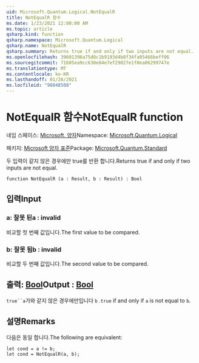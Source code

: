 ```yaml
---
uid: Microsoft.Quantum.Logical.NotEqualR
title: NotEqualR 함수
ms.date: 1/23/2021 12:00:00 AM
ms.topic: article
qsharp.kind: function
qsharp.namespace: Microsoft.Quantum.Logical
qsharp.name: NotEqualR
qsharp.summary: Returns true if and only if two inputs are not equal.
ms.openlocfilehash: 39601396a75d8c1b9193d4b8f34fa05466beff06
ms.sourcegitcommit: 71605ea9cc630e84e7ef29027e1f0ea06299747e
ms.translationtype: MT
ms.contentlocale: ko-KR
ms.lasthandoff: 01/26/2021
ms.locfileid: "98848508"
---
```

# <a name="notequalr-function"></a><span data-ttu-id="2fc0a-102">NotEqualR 함수</span><span class="sxs-lookup"><span data-stu-id="2fc0a-102">NotEqualR function</span></span>

<span data-ttu-id="2fc0a-103">네임 스페이스: [Microsoft. 양자](xref:Microsoft.Quantum.Logical)</span><span class="sxs-lookup"><span data-stu-id="2fc0a-103">Namespace: [Microsoft.Quantum.Logical](xref:Microsoft.Quantum.Logical)</span></span>

<span data-ttu-id="2fc0a-104">패키지: [Microsoft 양자 표준](https://nuget.org/packages/Microsoft.Quantum.Standard)</span><span class="sxs-lookup"><span data-stu-id="2fc0a-104">Package: [Microsoft.Quantum.Standard](https://nuget.org/packages/Microsoft.Quantum.Standard)</span></span>


<span data-ttu-id="2fc0a-105">두 입력이 같지 않은 경우에만 true를 반환 합니다.</span><span class="sxs-lookup"><span data-stu-id="2fc0a-105">Returns true if and only if two inputs are not equal.</span></span>

```qsharp
function NotEqualR (a : Result, b : Result) : Bool
```


## <a name="input"></a><span data-ttu-id="2fc0a-106">입력</span><span class="sxs-lookup"><span data-stu-id="2fc0a-106">Input</span></span>

### <a name="a--__invalidresult__"></a><span data-ttu-id="2fc0a-107">a: __잘못 <Result> 된__</span><span class="sxs-lookup"><span data-stu-id="2fc0a-107">a : __invalid<Result>__</span></span>

<span data-ttu-id="2fc0a-108">비교할 첫 번째 값입니다.</span><span class="sxs-lookup"><span data-stu-id="2fc0a-108">The first value to be compared.</span></span>


### <a name="b--__invalidresult__"></a><span data-ttu-id="2fc0a-109">b: __잘못 <Result> 됨__</span><span class="sxs-lookup"><span data-stu-id="2fc0a-109">b : __invalid<Result>__</span></span>

<span data-ttu-id="2fc0a-110">비교할 두 번째 값입니다.</span><span class="sxs-lookup"><span data-stu-id="2fc0a-110">The second value to be compared.</span></span>



## <a name="output--bool"></a><span data-ttu-id="2fc0a-111">출력: [Bool](xref:microsoft.quantum.lang-ref.bool)</span><span class="sxs-lookup"><span data-stu-id="2fc0a-111">Output : [Bool](xref:microsoft.quantum.lang-ref.bool)</span></span>

<span data-ttu-id="2fc0a-112">`true``a`가와 같지 않은 경우에만입니다 `b` .</span><span class="sxs-lookup"><span data-stu-id="2fc0a-112">`true` if and only if `a` is not equal to `b`.</span></span>

## <a name="remarks"></a><span data-ttu-id="2fc0a-113">설명</span><span class="sxs-lookup"><span data-stu-id="2fc0a-113">Remarks</span></span>

<span data-ttu-id="2fc0a-114">다음은 동일 합니다.</span><span class="sxs-lookup"><span data-stu-id="2fc0a-114">The following are equivalent:</span></span>

```qsharp
let cond = a != b;
let cond = NotEqualR(a, b);
```